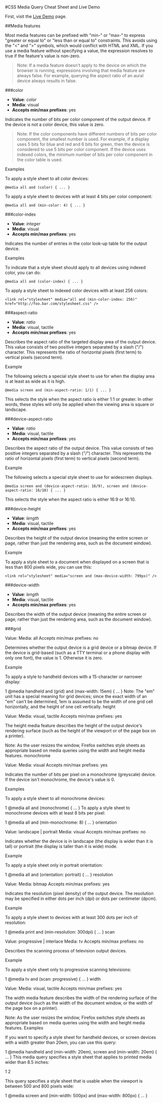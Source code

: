#CSS Media Query Cheat Sheet and Live Demo

First, visit the [Live Demo](http://andrelion.github.io/mediaquery/livedemo.html) page.

##Media features

Most media features can be prefixed with "min-" or "max-" to express "greater or equal to" or "less than or equal to" constraints.  This avoids using the "<" and ">" symbols, which would conflict with HTML and XML.  If you use a media feature without specifying a value, the expression resolves to true if the feature's value is non-zero.

>Note: If a media feature doesn't apply to the device on which the browser is running, expressions involving that media feature are always false.  For example, querying the aspect ratio of an aural device always results in false.

###color
* **Value**: *color*
* **Media**: visual
* **Accepts min/max prefixes**: yes

Indicates the number of bits per color component of the output device.  If the device is not a color device, this value is zero.

>Note: If the color components have different numbers of bits per color component, the smallest number is used.  For example, if a display uses 5 bits for blue and red and 6 bits for green, then the device is considered to use 5 bits per color component.  If the device uses indexed colors, the minimum number of bits per color component in the color table is used.

Examples

To apply a style sheet to all color devices:

```@media all and (color) { ... }```

To apply a style sheet to devices with at least 4 bits per color component:

```@media all and (min-color: 4) { ... }```

###color-index

* **Value**: *integer*
* **Media**: visual
* **Accepts min/max prefixes**: yes

Indicates the number of entries in the color look-up table for the output device.

Examples

To indicate that a style sheet should apply to all devices using indexed color, you can do:

```@media all and (color-index) { ... }```

To apply a style sheet to indexed color devices with at least 256 colors:

```<link rel="stylesheet" media="all and (min-color-index: 256)" href="http://foo.bar.com/stylesheet.css" />```

###aspect-ratio

* **Value**: *ratio*
* **Media**: visual, tactile
* **Accepts min/max prefixes**: yes

Describes the aspect ratio of the targeted display area of the output device.  This value consists of two positive integers separated by a slash ("/") character.  This represents the ratio of horizontal pixels (first term) to vertical pixels (second term).

Example

The following selects a special style sheet to use for when the display area is at least as wide as it is high.

```@media screen and (min-aspect-ratio: 1/1) { ... }```

This selects the style when the aspect ratio is either 1:1 or greater. In other words, these styles will only be applied when the viewing area is square or landscape.

###device-aspect-ratio

* **Value**: *ratio*
* **Media**: visual, tactile
* **Accepts min/max prefixes**: yes

Describes the aspect ratio of the output device.  This value consists of two positive integers separated by a slash ("/") character.  This represents the ratio of horizontal pixels (first term) to vertical pixels (second term).

Example

The following selects a special style sheet to use for widescreen displays.

```@media screen and (device-aspect-ratio: 16/9), screen and (device-aspect-ratio: 16/10) { ... }```

This selects the style when the aspect ratio is either 16:9 or 16:10.

###device-height

* **Value**: *length*
* **Media**: visual, tactile
* **Accepts min/max prefixes**: yes

Describes the height of the output device (meaning the entire screen or page, rather than just the rendering area, such as the document window).

Example

To apply a style sheet to a document when displayed on a screen that is less than 800 pixels wide, you can use this:

```<link rel="stylesheet" media="screen and (max-device-width: 799px)" />```

###device-width

* **Value**: *length*
* **Media**: visual, tactile
* **Accepts min/max prefixes**: yes

Describes the width of the output device (meaning the entire screen or page, rather than just the rendering area, such as the document window).

###grid

Value: <integer>
Media: all
Accepts min/max prefixes: no

Determines whether the output device is a grid device or a bitmap device.  If the device is grid-based (such as a TTY terminal or a phone display with only one font), the value is 1.  Otherwise it is zero.

Example

To apply a style to handheld devices with a 15-character or narrower display:

1
@media handheld and (grid) and (max-width: 15em) { ... }
Note: The "em" unit has a special meaning for grid devices; since the exact width of an "em" can't be determined, 1em is assumed to be the width of one grid cell horizontally, and the height of one cell vertically.
height

Value: <length>
Media: visual, tactile
Accepts min/max prefixes: yes

The height media feature describes the height of the output device's rendering surface (such as the height of the viewport or of the page box on a printer).

Note: As the user resizes the window, Firefox switches style sheets as appropriate based on media queries using the width and height media features.
monochrome

Value: <integer>
Media: visual
Accepts min/max prefixes: yes

Indicates the number of bits per pixel on a monochrome (greyscale) device.  If the device isn't monochrome, the device's value is 0.

Examples

To apply a style sheet to all monochrome devices:

1
@media all and (monochrome) { ... }
To apply a style sheet to monochrome devices with at least 8 bits per pixel:

1
@media all and (min-monochrome: 8) { ... }
orientation

Value: landscape | portrait
Media: visual
Accepts min/max prefixes: no

Indicates whether the device is in landscape (the display is wider than it is tall) or portrait (the display is taller than it is wide) mode.

Example

To apply a style sheet only in portrait orientation:

1
@media all and (orientation: portrait) { ... }
resolution

Value: <resolution>
Media: bitmap
Accepts min/max prefixes: yes

Indicates the resolution (pixel density) of the output device.  The resolution may be specified in either dots per inch (dpi) or dots per centimeter (dpcm).

Example

To apply a style sheet to devices with at least 300 dots per inch of resolution:

1
@media print and (min-resolution: 300dpi) { ... }
scan

Value: progressive | interlace
Media: tv
Accepts min/max prefixes: no

Describes the scanning process of television output devices.

Example

To apply a style sheet only to progressive scanning televisions:

1
@media tv and (scan: progressive) { ... }
width

Value: <length>
Media: visual, tactile
Accepts min/max prefixes: yes

The width media feature describes the width of the rendering surface of the output device (such as the width of the document window, or the width of the page box on a printer).

Note: As the user resizes the window, Firefox switches style sheets as appropriate based on media queries using the width and height media features.
Examples

If you want to specify a style sheet for handheld devices, or screen devices with a width greater than 20em, you can use this query:

1
@media handheld and (min-width: 20em), screen and (min-width: 20em) { ... }
This media query specifies a style sheet that applies to printed media wider than 8.5 inches:

1
2
<link rel="stylesheet" media="print and (min-width: 8.5in)"
    href="http://foo.com/mystyle.css" />
This query specifies a style sheet that is usable when the viewport is between 500 and 800 pixels wide:

1
@media screen and (min-width: 500px) and (max-width: 800px) { ... }
